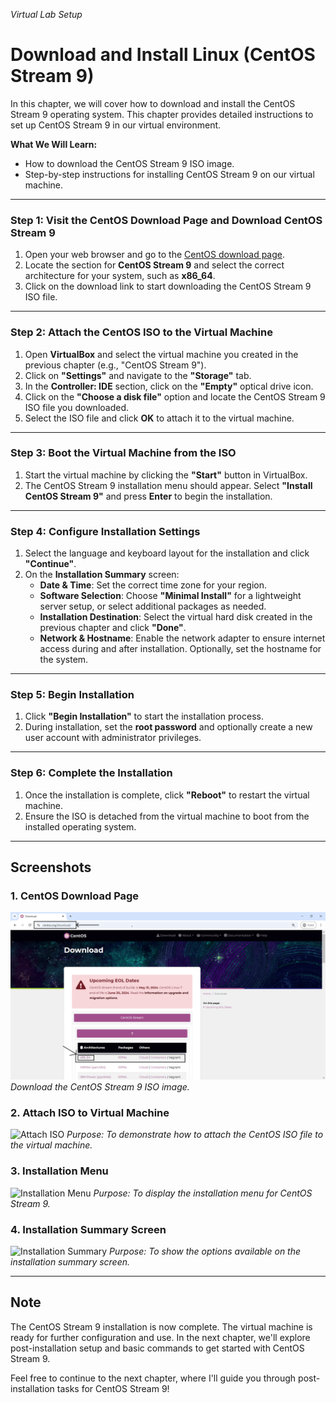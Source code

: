*Virtual Lab Setup*
# Download and Install Linux (CentOS Stream 9)

In this chapter, we will cover how to download and install the CentOS Stream 9 operating system. This chapter provides detailed instructions to set up CentOS Stream 9 in our virtual environment.

**What We Will Learn:**
- How to download the CentOS Stream 9 ISO image.
- Step-by-step instructions for installing CentOS Stream 9 on our virtual machine.

---

### Step 1: Visit the CentOS Download Page and Download CentOS Stream 9

1. Open your web browser and go to the [CentOS download page](https://www.centos.org/download/).
2. Locate the section for **CentOS Stream 9** and select the correct architecture for your system, such as **x86_64**.
3. Click on the download link to start downloading the CentOS Stream 9 ISO file.

---

### Step 2: Attach the CentOS ISO to the Virtual Machine

1. Open **VirtualBox** and select the virtual machine you created in the previous chapter (e.g., "CentOS Stream 9").
2. Click on **"Settings"** and navigate to the **"Storage"** tab.
3. In the **Controller: IDE** section, click on the **"Empty"** optical drive icon.
4. Click on the **"Choose a disk file"** option and locate the CentOS Stream 9 ISO file you downloaded.
5. Select the ISO file and click **OK** to attach it to the virtual machine.

---

### Step 3: Boot the Virtual Machine from the ISO

1. Start the virtual machine by clicking the **"Start"** button in VirtualBox.
2. The CentOS Stream 9 installation menu should appear. Select **"Install CentOS Stream 9"** and press **Enter** to begin the installation.

---

### Step 4: Configure Installation Settings

1. Select the language and keyboard layout for the installation and click **"Continue"**.
2. On the **Installation Summary** screen:
   - **Date & Time**: Set the correct time zone for your region.
   - **Software Selection**: Choose **"Minimal Install"** for a lightweight server setup, or select additional packages as needed.
   - **Installation Destination**: Select the virtual hard disk created in the previous chapter and click **"Done"**.
   - **Network & Hostname**: Enable the network adapter to ensure internet access during and after installation. Optionally, set the hostname for the system.

---

### Step 5: Begin Installation

1. Click **"Begin Installation"** to start the installation process.
2. During installation, set the **root password** and optionally create a new user account with administrator privileges.

---

### Step 6: Complete the Installation

1. Once the installation is complete, click **"Reboot"** to restart the virtual machine.
2. Ensure the ISO is detached from the virtual machine to boot from the installed operating system.

---

## Screenshots

### 1. CentOS Download Page
![CentOS Download Page](screenshots/01-centos-download-page.png)
*Download the CentOS Stream 9 ISO image.*

### 2. Attach ISO to Virtual Machine
![Attach ISO](screenshots/attach-centos-iso.png)
*Purpose: To demonstrate how to attach the CentOS ISO file to the virtual machine.*

### 3. Installation Menu
![Installation Menu](screenshots/centos-installation-menu.png)
*Purpose: To display the installation menu for CentOS Stream 9.*

### 4. Installation Summary Screen
![Installation Summary](screenshots/centos-installation-summary.png)
*Purpose: To show the options available on the installation summary screen.*

---

## Note
The CentOS Stream 9 installation is now complete. The virtual machine is ready for further configuration and use. In the next chapter, we'll explore post-installation setup and basic commands to get started with CentOS Stream 9.

Feel free to continue to the next chapter, where I'll guide you through post-installation tasks for CentOS Stream 9!
